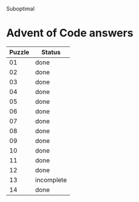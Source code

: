 Suboptimal

# Advent of Code answers

| Puzzle | Status |
| ------------- | ------------- |
| 01  | done |
| 02  | done |
| 03  | done |
| 04  | done |
| 05  | done |
| 06  | done |
| 07  | done |
| 08  | done |
| 09  | done |
| 10  | done |
| 11  | done |
| 12  | done |
| 13  | incomplete |
| 14  | done |
